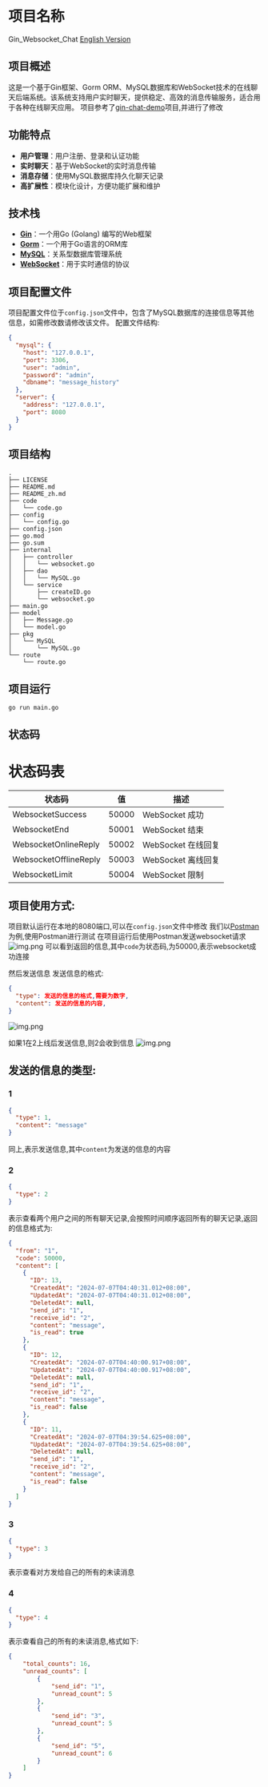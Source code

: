 # 项目名称
Gin_Websocket_Chat
[English Version](./README.md)

## 项目概述
这是一个基于Gin框架、Gorm ORM、MySQL数据库和WebSocket技术的在线聊天后端系统。该系统支持用户实时聊天，提供稳定、高效的消息传输服务，适合用于各种在线聊天应用。
项目参考了[gin-chat-demo](https://github.com/CocaineCong/gin-chat-demo)项目,并进行了修改

## 功能特点
- **用户管理**：用户注册、登录和认证功能
- **实时聊天**：基于WebSocket的实时消息传输
- **消息存储**：使用MySQL数据库持久化聊天记录
- **高扩展性**：模块化设计，方便功能扩展和维护

## 技术栈
- [**Gin**](https://gin-gonic.com/)：一个用Go (Golang) 编写的Web框架
- [**Gorm**](https://gorm.io/index.html)：一个用于Go语言的ORM库
- [**MySQL**](https://www.mysql.com/)：关系型数据库管理系统
- [**WebSocket**](https://github.com/gorilla/websocket)：用于实时通信的协议

## 项目配置文件
项目配置文件位于`config.json`文件中，包含了MySQL数据库的连接信息等其他信息，如需修改数请修改该文件。
配置文件结构:
```json
{
  "mysql": {
    "host": "127.0.0.1",
    "port": 3306,
    "user": "admin",
    "password": "admin",
    "dbname": "message_history"
  },
  "server": {
    "address": "127.0.0.1",
    "port": 8080
  }
}

```

## 项目结构
``` 
.
├── LICENSE
├── README.md
├── README_zh.md
├── code
│   └── code.go
├── config
│   └── config.go
├── config.json
├── go.mod
├── go.sum
├── internal
│   ├── controller
│   │   └── websocket.go
│   ├── dao
│   │   └── MySQL.go
│   └── service
│       ├── createID.go
│       └── websocket.go
├── main.go
├── model
│   ├── Message.go
│   └── model.go
├── pkg
│   └── MySQL
│       └── MySQL.go
└── route
    └── route.go
```

## 项目运行
```shell
go run main.go
```

## 状态码
# 状态码表

| 状态码                     | 值     | 描述                  |
|--------------------------|-------|-----------------------|
| WebsocketSuccess         | 50000 | WebSocket 成功         |
| WebsocketEnd             | 50001 | WebSocket 结束         |
| WebsocketOnlineReply     | 50002 | WebSocket 在线回复      |
| WebsocketOfflineReply    | 50003 | WebSocket 离线回复      |
| WebsocketLimit           | 50004 | WebSocket 限制         |


## 项目使用方式:
项目默认运行在本地的8080端口,可以在`config.json`文件中修改
我们以[Postman](https://www.postman.com/)为例,使用Postman进行测试
在项目运行后使用Postman发送websocket请求
![img.png](docs/img1.png)
可以看到返回的信息,其中`code`为状态码,为50000,表示websocket成功连接

然后发送信息
发送信息的格式:
```json
{
  "type": 发送的信息的格式,需要为数字,
  "content": 发送的信息的内容,
}
```
![img.png](docs/img2.png)

如果1在2上线后发送信息,则2会收到信息
![img.png](docs/img3.png)

## 发送的信息的类型:
### 1
```json
{
  "type": 1,
  "content": "message"
}
```
同上,表示发送信息,其中`content`为发送的信息的内容

### 2
```json
{
  "type": 2
}
```
表示查看两个用户之间的所有聊天记录,会按照时间顺序返回所有的聊天记录,返回的信息格式为:
```json
{
  "from": "1",
  "code": 50000,
  "content": [
    {
      "ID": 13,
      "CreatedAt": "2024-07-07T04:40:31.012+08:00",
      "UpdatedAt": "2024-07-07T04:40:31.012+08:00",
      "DeletedAt": null,
      "send_id": "1",
      "receive_id": "2",
      "content": "message",
      "is_read": true
    },
    {
      "ID": 12,
      "CreatedAt": "2024-07-07T04:40:00.917+08:00",
      "UpdatedAt": "2024-07-07T04:40:00.917+08:00",
      "DeletedAt": null,
      "send_id": "1",
      "receive_id": "2",
      "content": "message",
      "is_read": false
    },
    {
      "ID": 11,
      "CreatedAt": "2024-07-07T04:39:54.625+08:00",
      "UpdatedAt": "2024-07-07T04:39:54.625+08:00",
      "DeletedAt": null,
      "send_id": "1",
      "receive_id": "2",
      "content": "message",
      "is_read": false
    }
  ]
}
```

### 3
```json
{
  "type": 3
}
```
表示查看对方发给自己的所有的未读消息

### 4
```json
{
  "type": 4
}
```
表示查看自己的所有的未读消息,格式如下:
```json
{
    "total_counts": 16,
    "unread_counts": [
        {
            "send_id": "1",
            "unread_count": 5
        },
        {
            "send_id": "3",
            "unread_count": 5
        },
        {
            "send_id": "5",
            "unread_count": 6
        }
    ]
}
```
